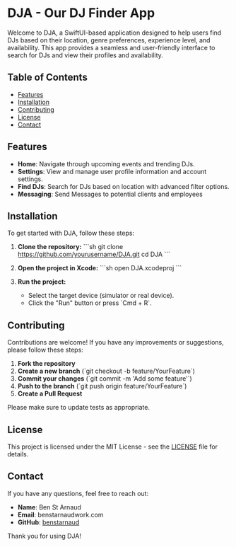 # DJA - Our DJ Finder App

Welcome to DJA, a SwiftUI-based application designed to help users find DJs based on their location, genre preferences, experience level, and availability. This app provides a seamless and user-friendly interface to search for DJs and view their profiles and availability.

## Table of Contents
- [Features](#features)
- [Installation](#installation)
- [Contributing](#contributing)
- [License](#license)
- [Contact](#contact)

## Features
- **Home**: Navigate through upcoming events and trending DJs.
- **Settings**: View and manage user profile information and account settings.
- **Find DJs**: Search for DJs based on location with advanced filter options.
- **Messaging**: Send Messages to potential clients and employees

## Installation
To get started with DJA, follow these steps:

1. **Clone the repository:**
    \`\`\`sh
    git clone https://github.com/yourusername/DJA.git
    cd DJA
    \`\`\`

2. **Open the project in Xcode:**
    \`\`\`sh
    open DJA.xcodeproj
    \`\`\`

3. **Run the project:**
    - Select the target device (simulator or real device).
    - Click the "Run" button or press \`Cmd + R\`.

## Contributing
Contributions are welcome! If you have any improvements or suggestions, please follow these steps:

1. **Fork the repository**
2. **Create a new branch** (\`git checkout -b feature/YourFeature\`)
3. **Commit your changes** (\`git commit -m 'Add some feature'\`)
4. **Push to the branch** (\`git push origin feature/YourFeature\`)
5. **Create a Pull Request**

Please make sure to update tests as appropriate.

## License
This project is licensed under the MIT License - see the [LICENSE](LICENSE) file for details.

## Contact
If you have any questions, feel free to reach out:

- **Name**: Ben St Arnaud
- **Email**: benstarnaudwork.com
- **GitHub**: [benstarnaud](https://github.com/ben-starnaud)

Thank you for using DJA!
